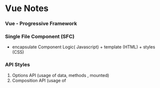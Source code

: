 # Vue Notes

### Vue - Progressive Framework

### Single File Component (SFC)
  - encapsulate Component Logic( Javascript) + template (HTML) + styles (CSS)

### API Styles​
 1. Options API  (usage of data, methods , mounted)
 2. Composition API (usage of <script setup>)
 
### DOM - Document Object Model

  - API that load to show in web browser
  - Having thousands of nodes in single DOM -> Virtual DOM = represent actual DOM with Javascript Objects
  - DOM Vs Virtual DOM ( Blue Print Vs Actual)
  
### Core Features of Vue
  1. Declarative Rendering - using of import
  2. Reactivity  - usage of ref()

# Vite Notes

  Vite improves the dev server start time by first dividing the modules into
   1. Dependencies
   2. Source Code
   
   Vite pre-bundles dependencies using esbuild - written in Go. 10-100x faster than Javascript-based bundlers.

   Vite servers source code over native ESM. Transform and server source code on demand as the browser requests it.

   Bundle Based Vs ESM Based dev server

   - Bundle Based = entry -> multi routes -> multi modules -> Bundle -> Server Ready

   - Native ESM based = Server Ready -> HTTP request -> entry -> multi route -> multi modules 

   * ESM stands for ECMASript Modules

   Hot Module Replacement ( HMR ) is done by precisely invalidate the chain between the edited module and its closet HMR boundary.

  ### Project Create for Vue
  npm create vite@latest projected_name -- --template vue

  npm install
  npm rund build
